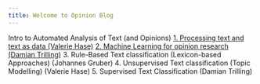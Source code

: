 ```yaml
---
title: Welcome to Opinion Blog
---
```


Intro to Automated Analysis of Text (and Opinions)
[1. Processing text and text as data (Valerie Hase)](url)
[2. Machine Learning for opinion research (Damian Trilling)](url)
3. Rule-Based Text classification (Lexicon-based Approaches) (Johannes Gruber)
4. Unsupervised Text classification (Topic Modelling) (Valerie Hase)
5. Supervised Text Classification (Damian Trilling)
